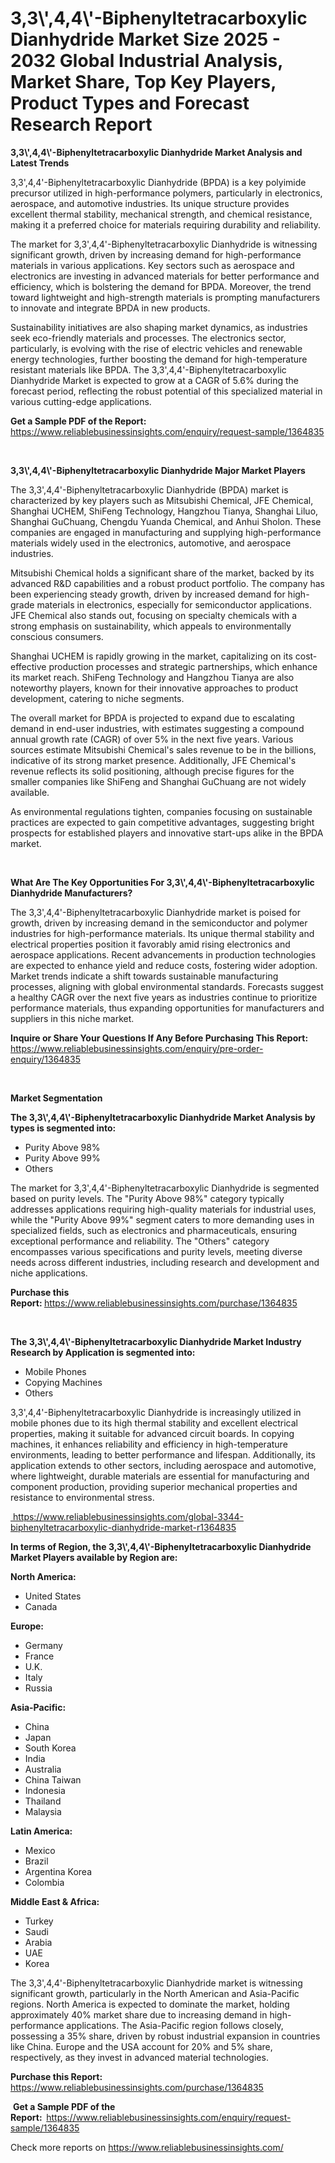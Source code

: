 <p><h1>3,3\',4,4\'-Biphenyltetracarboxylic Dianhydride Market Size 2025 - 2032 Global Industrial Analysis, Market Share, Top Key Players, Product Types and Forecast Research Report</h1></p><p><strong>3,3\',4,4\'-Biphenyltetracarboxylic Dianhydride Market Analysis and Latest Trends</strong></p>
<p><p>3,3',4,4'-Biphenyltetracarboxylic Dianhydride (BPDA) is a key polyimide precursor utilized in high-performance polymers, particularly in electronics, aerospace, and automotive industries. Its unique structure provides excellent thermal stability, mechanical strength, and chemical resistance, making it a preferred choice for materials requiring durability and reliability.</p><p>The market for 3,3',4,4'-Biphenyltetracarboxylic Dianhydride is witnessing significant growth, driven by increasing demand for high-performance materials in various applications. Key sectors such as aerospace and electronics are investing in advanced materials for better performance and efficiency, which is bolstering the demand for BPDA. Moreover, the trend toward lightweight and high-strength materials is prompting manufacturers to innovate and integrate BPDA in new products.</p><p>Sustainability initiatives are also shaping market dynamics, as industries seek eco-friendly materials and processes. The electronics sector, particularly, is evolving with the rise of electric vehicles and renewable energy technologies, further boosting the demand for high-temperature resistant materials like BPDA. The 3,3',4,4'-Biphenyltetracarboxylic Dianhydride Market is expected to grow at a CAGR of 5.6% during the forecast period, reflecting the robust potential of this specialized material in various cutting-edge applications.</p></p>
<p><strong>Get a Sample PDF of the Report:&nbsp;</strong> <a href="https://www.reliablebusinessinsights.com/enquiry/request-sample/1364835?utm_campaign=2319&utm_medium=2&utm_source=Github&utm_content=ia&utm_term=23032025&utm_id=3344-biphenyltetracarboxylic-dianhydride">https://www.reliablebusinessinsights.com/enquiry/request-sample/1364835</a></p>
<p>&nbsp;</p>
<p><strong>3,3\',4,4\'-Biphenyltetracarboxylic Dianhydride Major Market Players</strong></p>
<p><p>The 3,3',4,4'-Biphenyltetracarboxylic Dianhydride (BPDA) market is characterized by key players such as Mitsubishi Chemical, JFE Chemical, Shanghai UCHEM, ShiFeng Technology, Hangzhou Tianya, Shanghai Liluo, Shanghai GuChuang, Chengdu Yuanda Chemical, and Anhui Sholon. These companies are engaged in manufacturing and supplying high-performance materials widely used in the electronics, automotive, and aerospace industries.</p><p>Mitsubishi Chemical holds a significant share of the market, backed by its advanced R&D capabilities and a robust product portfolio. The company has been experiencing steady growth, driven by increased demand for high-grade materials in electronics, especially for semiconductor applications. JFE Chemical also stands out, focusing on specialty chemicals with a strong emphasis on sustainability, which appeals to environmentally conscious consumers.</p><p>Shanghai UCHEM is rapidly growing in the market, capitalizing on its cost-effective production processes and strategic partnerships, which enhance its market reach. ShiFeng Technology and Hangzhou Tianya are also noteworthy players, known for their innovative approaches to product development, catering to niche segments.</p><p>The overall market for BPDA is projected to expand due to escalating demand in end-user industries, with estimates suggesting a compound annual growth rate (CAGR) of over 5% in the next five years. Various sources estimate Mitsubishi Chemical's sales revenue to be in the billions, indicative of its strong market presence. Additionally, JFE Chemical's revenue reflects its solid positioning, although precise figures for the smaller companies like ShiFeng and Shanghai GuChuang are not widely available.</p><p>As environmental regulations tighten, companies focusing on sustainable practices are expected to gain competitive advantages, suggesting bright prospects for established players and innovative start-ups alike in the BPDA market.</p></p>
<p>&nbsp;</p>
<p><strong>What Are The Key Opportunities For 3,3\',4,4\'-Biphenyltetracarboxylic Dianhydride Manufacturers?</strong></p>
<p><p>The 3,3',4,4'-Biphenyltetracarboxylic Dianhydride market is poised for growth, driven by increasing demand in the semiconductor and polymer industries for high-performance materials. Its unique thermal stability and electrical properties position it favorably amid rising electronics and aerospace applications. Recent advancements in production technologies are expected to enhance yield and reduce costs, fostering wider adoption. Market trends indicate a shift towards sustainable manufacturing processes, aligning with global environmental standards. Forecasts suggest a healthy CAGR over the next five years as industries continue to prioritize performance materials, thus expanding opportunities for manufacturers and suppliers in this niche market.</p></p>
<p><strong>Inquire or Share Your Questions If Any Before Purchasing This Report:</strong> <a href="https://www.reliablebusinessinsights.com/enquiry/pre-order-enquiry/1364835?utm_campaign=2319&utm_medium=2&utm_source=Github&utm_content=ia&utm_term=23032025&utm_id=3344-biphenyltetracarboxylic-dianhydride">https://www.reliablebusinessinsights.com/enquiry/pre-order-enquiry/1364835</a></p>
<p>&nbsp;</p>
<p><strong>Market Segmentation</strong></p>
<p><strong>The 3,3\',4,4\'-Biphenyltetracarboxylic Dianhydride Market Analysis by types is segmented into:</strong></p>
<p><ul><li>Purity Above 98%</li><li>Purity Above 99%</li><li>Others</li></ul></p>
<p><p>The market for 3,3',4,4'-Biphenyltetracarboxylic Dianhydride is segmented based on purity levels. The "Purity Above 98%" category typically addresses applications requiring high-quality materials for industrial uses, while the "Purity Above 99%" segment caters to more demanding uses in specialized fields, such as electronics and pharmaceuticals, ensuring exceptional performance and reliability. The "Others" category encompasses various specifications and purity levels, meeting diverse needs across different industries, including research and development and niche applications.</p></p>
<p><strong>Purchase this Report:&nbsp;</strong><a href="https://www.reliablebusinessinsights.com/purchase/1364835?utm_campaign=2319&utm_medium=2&utm_source=Github&utm_content=ia&utm_term=23032025&utm_id=3344-biphenyltetracarboxylic-dianhydride">https://www.reliablebusinessinsights.com/purchase/1364835</a></p>
<p>&nbsp;</p>
<p><strong>The 3,3\',4,4\'-Biphenyltetracarboxylic Dianhydride Market Industry Research by Application is segmented into:</strong></p>
<p><ul><li>Mobile Phones</li><li>Copying Machines</li><li>Others</li></ul></p>
<p><p>3,3',4,4'-Biphenyltetracarboxylic Dianhydride is increasingly utilized in mobile phones due to its high thermal stability and excellent electrical properties, making it suitable for advanced circuit boards. In copying machines, it enhances reliability and efficiency in high-temperature environments, leading to better performance and lifespan. Additionally, its application extends to other sectors, including aerospace and automotive, where lightweight, durable materials are essential for manufacturing and component production, providing superior mechanical properties and resistance to environmental stress.</p></p>
<p><a href="https://www.reliablebusinessinsights.com/global-3344-biphenyltetracarboxylic-dianhydride-market-r1364835?utm_campaign=2319&utm_medium=2&utm_source=Github&utm_content=ia&utm_term=23032025&utm_id=3344-biphenyltetracarboxylic-dianhydride">&nbsp;https://www.reliablebusinessinsights.com/global-3344-biphenyltetracarboxylic-dianhydride-market-r1364835</a></p>
<p><strong>In terms of Region, the 3,3\',4,4\'-Biphenyltetracarboxylic Dianhydride Market Players available by Region are:</strong></p>
<p>
    <p> <strong> North America: </strong>
        <ul>
            <li>United States</li>
            <li>Canada</li>
        </ul>
        </p> 
    <p> <strong> Europe: </strong>
        <ul>
            <li>Germany</li>
            <li>France</li>
            <li>U.K.</li>
            <li>Italy</li>
            <li>Russia</li>
        </ul>
        </p> 
    <p> <strong> Asia-Pacific: </strong>
        <ul>
            <li>China</li>
            <li>Japan</li>
            <li>South Korea</li>
            <li>India</li>
            <li>Australia</li>
            <li>China Taiwan</li>
            <li>Indonesia</li>
            <li>Thailand</li>
            <li>Malaysia</li>
        </ul>
        </p> 
    <p> <strong> Latin America: </strong>
        <ul>
            <li>Mexico</li>
            <li>Brazil</li>
            <li>Argentina Korea</li>
            <li>Colombia</li>
        </ul>
        </p> 
    <p> <strong> Middle East & Africa: </strong>
        <ul>
            <li>Turkey</li>
            <li>Saudi</li>
            <li>Arabia</li>
            <li>UAE</li>
            <li>Korea</li>
        </ul>
    </p>
    </p>
<p><p>The 3,3',4,4'-Biphenyltetracarboxylic Dianhydride market is witnessing significant growth, particularly in the North American and Asia-Pacific regions. North America is expected to dominate the market, holding approximately 40% market share due to increasing demand in high-performance applications. The Asia-Pacific region follows closely, possessing a 35% share, driven by robust industrial expansion in countries like China. Europe and the USA account for 20% and 5% share, respectively, as they invest in advanced material technologies.</p></p>
<p><strong>Purchase this Report: </strong><a href="https://www.reliablebusinessinsights.com/purchase/1364835?utm_campaign=2319&utm_medium=2&utm_source=Github&utm_content=ia&utm_term=23032025&utm_id=3344-biphenyltetracarboxylic-dianhydride">https://www.reliablebusinessinsights.com/purchase/1364835</a></p>
<p>&nbsp;<strong>Get a Sample PDF of the Report:&nbsp;&nbsp;</strong><a href="https://www.reliablebusinessinsights.com/enquiry/request-sample/1364835?utm_campaign=2319&utm_medium=2&utm_source=Github&utm_content=ia&utm_term=23032025&utm_id=3344-biphenyltetracarboxylic-dianhydride">https://www.reliablebusinessinsights.com/enquiry/request-sample/1364835</a></p>
<p><strong></strong></p>
<p>Check more reports on <a href="https://www.reliablebusinessinsights.com/?utm_campaign=2319&utm_medium=2&utm_source=Github&utm_content=ia&utm_term=23032025&utm_id=3344-biphenyltetracarboxylic-dianhydride">https://www.reliablebusinessinsights.com/</a></p>